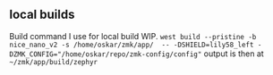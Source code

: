 
## local builds
Build command I use for local build WIP.
`west build --pristine -b nice_nano_v2 -s /home/oskar/zmk/app/  -- -DSHIELD=lily58_left -DZMK_CONFIG="/home/oskar/repo/zmk-config/config"`
output is then at `~/zmk/app/build/zephyr`
